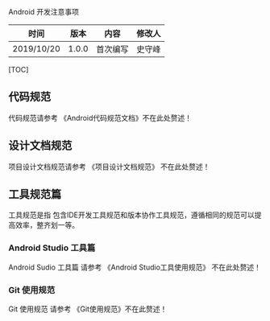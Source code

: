 
Android 开发注意事项

| 时间         | 版本    | 内容   | 修改人  |
| ---------- | ----- | ---- | ---- |
| 2019/10/20 | 1.0.0 | 首次编写 | 史守峰  |

[TOC]


## 代码规范

代码规范请参考 《Android代码规范文档》不在此处赘述！

## 设计文档规范

项目设计文档规范请参考 《项目设计文档规范》 不在此处赘述！

## 工具规范篇

工具规范是指 包含IDE开发工具规范和版本协作工具规范，遵循相同的规范可以提高效率，整齐划一等。


### Android Studio 工具篇

Android Sudio 工具篇 请参考 《Android Studio工具使用规范》 不在此处赘述！

### Git 使用规范

Git 使用规范 请参考 《Git使用规范》不在此赘述！




